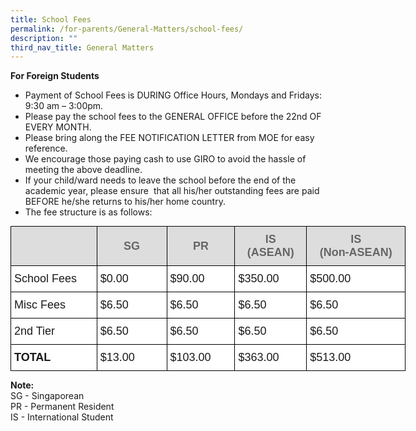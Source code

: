 ```yaml
---
title: School Fees
permalink: /for-parents/General-Matters/school-fees/
description: ""
third_nav_title: General Matters
---
```

**For Foreign Students**
*   Payment of School Fees is DURING Office Hours, Mondays and Fridays: 9:30 am – 3:00pm.
*   Please pay the school fees to the GENERAL OFFICE before the 22nd OF EVERY MONTH.
*   Please bring along the FEE NOTIFICATION LETTER from MOE for easy reference.
*   We encourage those paying cash to use GIRO to avoid the hassle of meeting the above deadline.
*   If your child/ward needs to leave the school before the end of the academic year, please ensure  that all his/her outstanding fees are paid BEFORE he/she returns to his/her home country.
*   The fee structure is as follows:

<style type="text/css">
.tg  {border-collapse:collapse;border-spacing:0;margin:0px auto;}
.tg td{border-color:black;border-style:solid;border-width:1px;font-family:Arial, sans-serif;font-size:14px;
  overflow:hidden;padding:10px 5px;word-break:normal;}
.tg th{border-color:black;border-style:solid;border-width:1px;font-family:Arial, sans-serif;font-size:14px;
  font-weight:normal;overflow:hidden;padding:10px 5px;word-break:normal;}
.tg .tg-lwoq{background-color:#FFF;font-size:18px;text-align:left;vertical-align:middle}
.tg .tg-vvfr{background-color:#DDD;color:#666;font-size:18px;font-weight:bold;text-align:center;vertical-align:middle}
.tg .tg-pvh1{background-color:#FFF;font-size:18px;font-weight:bold;text-align:left;vertical-align:middle}
</style>
<table class="tg" style="undefined;table-layout: fixed; width: 632px">
<colgroup>
<col style="width: 138px">
<col style="width: 112px">
<col style="width: 109px">
<col style="width: 115px">
<col style="width: 158px">
</colgroup>
<tbody>
  <tr>
    <td class="tg-vvfr"></td>
    <td class="tg-vvfr">SG</td>
    <td class="tg-vvfr">PR</td>
    <td class="tg-vvfr">IS <br>(ASEAN)</td>
    <td class="tg-vvfr">IS <br>(Non-ASEAN)</td>
  </tr>
  <tr>
    <td class="tg-lwoq">School Fees</td>
    <td class="tg-lwoq">$0.00</td>
    <td class="tg-lwoq">$90.00</td>
    <td class="tg-lwoq">$350.00</td>
    <td class="tg-lwoq">$500.00</td>
  </tr>
  <tr>
    <td class="tg-lwoq">Misc Fees</td>
    <td class="tg-lwoq">$6.50</td>
    <td class="tg-lwoq">$6.50</td>
    <td class="tg-lwoq">$6.50</td>
    <td class="tg-lwoq">$6.50</td>
  </tr>
  <tr>
    <td class="tg-lwoq">2nd Tier </td>
    <td class="tg-lwoq"> $6.50</td>
    <td class="tg-lwoq">$6.50</td>
    <td class="tg-lwoq">$6.50</td>
    <td class="tg-lwoq">$6.50</td>
  </tr>
  <tr>
    <td class="tg-pvh1">TOTAL</td>
    <td class="tg-lwoq"> $13.00</td>
    <td class="tg-lwoq">$103.00</td>
    <td class="tg-lwoq"> $363.00</td>
    <td class="tg-lwoq">$513.00</td>
  </tr>
</tbody>
</table>

**Note:**  
SG - Singaporean   
PR - Permanent Resident   
IS - International Student